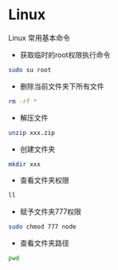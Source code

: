 # Linux

Linux 常用基本命令

- 获取临时的root权限执行命令

```sh
sudo su root
```

- 删除当前文件夹下所有文件
```sh
rm -rf *
```

- 解压文件
```sh
unzip xxx.zip
```

- 创建文件夹

```sh
mkdir xxx
```

- 查看文件夹权限

```sh
ll
```

- 赋予文件夹777权限

```sh
sudo chmod 777 node
```

- 查看文件夹路径
```sh
pwd
```